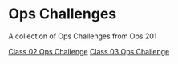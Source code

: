 # Ops Challenges

A collection of Ops Challenges from Ops 201 

[Class 02 Ops Challenge](helloworld.sh)
[Class 03 Ops Challenge](loginhistory.sh)
